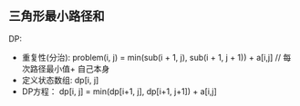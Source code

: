 ## 三角形最小路径和

DP:

+ 重复性(分治): problem(i, j) = min(sub(i + 1, j), sub(i + 1, j + 1)) + a[i,j]  // 每次路径最小值+ 自己本身
+ 定义状态数组: dp[i, j]
+ DP方程： dp[i, j] = min(dp[i+1, j], dp[i+1, j+1]) + a[i,j]

